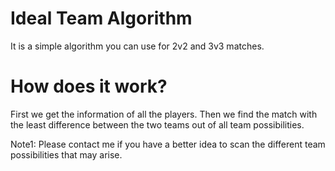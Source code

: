 # Ideal Team Algorithm

It is a simple algorithm you can use for 2v2 and 3v3 matches.

# How does it work?

First we get the information of all the players. Then we find the match with the least difference between the two teams out of all team possibilities.

Note1: Please contact me if you have a better idea to scan the different team possibilities that may arise.
